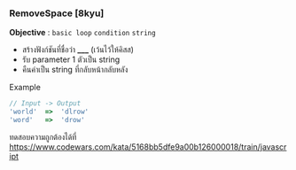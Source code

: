 ### RemoveSpace [8kyu]

**Objective** : `basic loop` `condition` `string`

- สร้างฟังก์ชันที่ชื่อว่า **\_\_\_** (เว้นไว้ให้คิสส)
- รับ parameter 1 ตัวเป็น string
- คืนค่าเป็น string ที่กลับหน้ากลับหลัง

Example

```js
// Input -> Output
'world'  =>  'dlrow'
'word'   =>  'drow'
```

ทดสอบความถูกต้องได้ที่
https://www.codewars.com/kata/5168bb5dfe9a00b126000018/train/javascript
